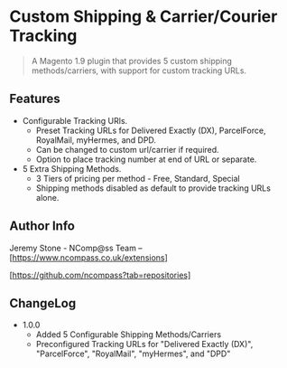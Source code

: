 # Custom Shipping & Carrier/Courier Tracking
> A Magento 1.9 plugin that provides 5 custom shipping methods/carriers, with support for custom tracking URLs.

## Features

* Configurable Tracking URls.
  * Preset Tracking URLs for Delivered Exactly (DX), ParcelForce, RoyalMail,  myHermes, and DPD.
  * Can be changed to custom url/carrier if required.
  * Option to place tracking number at end of URL or separate.
* 5 Extra Shipping Methods.
  * 3 Tiers of pricing per method - Free, Standard, Special
  * Shipping methods disabled as default to provide tracking URLs alone.

## Author Info

Jeremy Stone - NComp@ss Team – [https://www.ncompass.co.uk/extensions]

[https://github.com/ncompass?tab=repositories]

## ChangeLog

* 1.0.0
  * Added 5 Configurable Shipping Methods/Carriers
  * Preconfigured Tracking URLs for "Delivered Exactly (DX)", "ParcelForce", "RoyalMail",  "myHermes", and "DPD"
